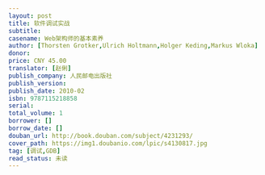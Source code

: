 ```yaml
---
layout: post
title: 软件调试实战
subtitle:
casename: Web架构师的基本素养
author: [Thorsten Grotker,Ulrich Holtmann,Holger Keding,Markus Wloka]
donor:
price: CNY 45.00
translator: [赵俐]
publish_company: 人民邮电出版社
publish_version:
publish_date: 2010-02
isbn: 9787115218858
serial:
total_volume: 1
borrower: []
borrow_date: []
douban_url: http://book.douban.com/subject/4231293/
cover_path: https://img1.doubanio.com/lpic/s4130817.jpg
tag: [调试,GDB]
read_status: 未读
---
```

